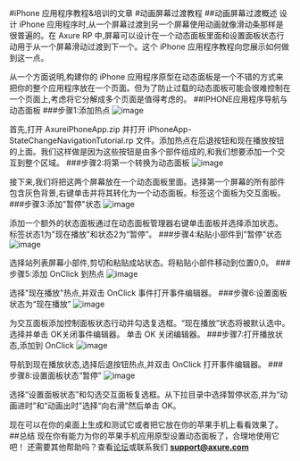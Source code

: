 #iPhone 应用程序教程&培训的文章
#动画屏幕过渡教程
##动画屏幕过渡概述
设计 iPhone 应用程序时,从一个屏幕过渡到另一个屏幕使用动画就像滑动条那样是很普遍的。在 Axure RP 中,屏幕可以设计在一个动态面板里面和设置面板状态行动用于从一个屏幕滑动过渡到下一个。这个 iPhone 应用程序教程向您展示如何做到这一点。

从一个方面说明,构建你的 iPhone 应用程序原型在动态面板是一个不错的方式来把你的整个应用程序放在一个页面。但为了防止过载的动态面板可能会很难控制在一个页面上,考虑将它分解成多个页面是值得考虑的。
##IPHONE应用程序导航与动态面板
###步骤1:添加热点
![image](https://raw.githubusercontent.com/jikexueyuanwiki/axure/master/images/iphone-app-screen-transition-tutorial1.png)

首先,打开  AxureiPhoneApp.zip  并打开 iPhoneApp-StateChangeNavigationTutorial.rp 文件。添加热点在后退按钮和现在播放按钮的上面。我们这样做是因为这些按钮是由多个部件组成的,和我们想要添加一个交互到整个区域。
###步骤2:将第一个转换为动态面板
![image](https://raw.githubusercontent.com/jikexueyuanwiki/axure/master/images/iphone-app-screen-transition-tutorial2.png)

接下来,我们将把这两个屏幕放在一个动态面板里面。选择第一个屏幕的所有部件包含灰色背景,右键单击并将其转化为一个动态面板。标签这个面板为交互面板。
###步骤3:添加"暂停"状态
![image](https://raw.githubusercontent.com/jikexueyuanwiki/axure/master/images/iphone-app-screen-transition-tutorial3.png)

添加一个额外的状态面板通过在动态面板管理器右键单击面板并选择添加状态。
标签状态1为"现在播放"和状态2为“暂停”。
###步骤4:粘贴小部件到"暂停"状态
![image](https://raw.githubusercontent.com/jikexueyuanwiki/axure/master/images/iphone-app-screen-transition-tutorial4.png)

选择站列表屏幕小部件,剪切和粘贴成站状态。将粘贴小部件移动到位置0,0。
###步骤5:添加 OnClick 到热点
![image](https://raw.githubusercontent.com/jikexueyuanwiki/axure/master/images/iphone-app-screen-transition-tutorial5.png)

选择"现在播放"热点,并双击 OnClick 事件打开事件编辑器。
###步骤6:设置面板状态为“现在播放”
![image](https://raw.githubusercontent.com/jikexueyuanwiki/axure/master/images/iphone-app-screen-transition-tutorial6.png)

为交互面板添加控制面板状态行动并勾选复选框。“现在播放”状态将被默认选中。选择并单击 OK关闭事件编辑器。
单击 OK 关闭编辑器。
###步骤7:打开播放状态,添加到 OnClick
![image](https://raw.githubusercontent.com/jikexueyuanwiki/axure/master/images/iphone-app-screen-transition-tutorial7.png)

导航到现在播放状态,选择后退按钮热点,并双击 OnClick 打开事件编辑器。
###步骤8:设置面板状态“暂停”
![image](https://raw.githubusercontent.com/jikexueyuanwiki/axure/master/images/iphone-app-screen-transition-tutorial8.png)

选择“设置面板状态”和勾选交互面板复选框。从下拉目录中选择暂停状态,并为“动画进时”和“动画出时”选择“向右滑”然后单击 OK。 
    
现在可以在你的桌面上生成和测试它或者把它放在你的苹果手机上看看效果了。
##总结
现在你有能力为你的苹果手机应用原型设置动态面板了，合理地使用它吧！    还需要其他帮助吗？查看[论坛](http://www.axure.com/c/forum.php)或联系我们 **support@axure.com**
